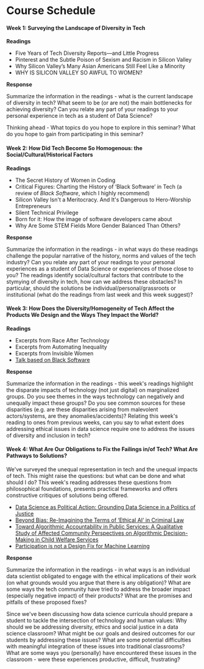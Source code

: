 # Course Schedule

#### Week 1: Surveying the Landscape of Diversity in Tech

**Readings**

- Five Years of Tech Diversity Reports—and Little Progress
- Pinterest and the Subtle Poison of Sexism and Racism in Silicon Valley
- Why Silicon Valley’s Many Asian Americans Still Feel Like a Minority
- WHY IS SILICON VALLEY SO AWFUL TO WOMEN?

**Response**

Summarize the information in the readings - what is the current landscape of diversity in tech? What seem to be (or are not) the main bottlenecks for achieving diversity? Can you relate any part of your readings to your personal experience in tech as a student of Data Science?

Thinking ahead - What topics do you hope to explore in this seminar? What do you hope to gain from participating in this seminar?


#### Week 2: How Did Tech Become So Homogenous: the Social/Cultural/Historical Factors

**Readings**

  -   The Secret History of Women in Coding
  -    Critical Figures: Charting the History of ‘Black Software’ in Tech (a review of *Black Software*, which I highly recommend)
  -    Silicon Valley Isn't a Meritocracy. And It's Dangerous to Hero-Worship Entrepreneurs
  -    Silent Technical Privilege
  -    Born for it: How the image of software developers came about
  -    Why Are Some STEM Fields More Gender Balanced Than Others?


**Response**

Summarize the information in the readings - in what ways do these readings challenge the popular narrative of the history, norms and values of the tech industry? Can you relate any part of your readings to your personal experiences as a student of Data Science or experiences of those close to you? The readings identify social/cultural factors that contribute to the stymying of diversity in tech, how can we address these obstacles? In particular, should the solutions be individual/personal/grassroots or institutional (what do the readings from last week and this week suggest)?


#### Week 3: How Does the Diversity/Homogeneity of Tech Affect the Products We Design and the Ways They Impact the World? 

**Readings**

  - Excerpts from Race After Technology
  - Excerpts from Automating Inequality
  - Excerpts from Invisible Women
  - [Talk based on Black Software](https://www.youtube.com/watch?v=g7WcCjL14iQ)


**Response**

Summarize the information in the readings - this week's readings highlight the disparate impacts of technology (not just digital) on marginalized groups. Do you see themes in the ways technology can negatively and unequally impact these groups? Do you see common sources for these disparities (e.g. are these disparities arising from malevolent actors/systems, are they anomalies/accidents)? Relating this week's reading to ones from previous weeks, can you say to what extent does addressing ethical issues in data science require one to address the issues of diversity and inclusion in tech?


#### Week 4: What Are Our Obligations to Fix the Failings in/of Tech? What Are Pathways to Solutions?

We've surveyed the unequal representation in tech and the unequal impacts of tech. This might raise the questions: but what can be done and what should I do? This week's reading addresses these questions from philosophical foundations, presents practical frameworks and offers constructive critiques of solutions being offered.

- [Data Science as Political Action: Grounding Data Science in a Politics of Justice](https://arxiv.org/pdf/1811.03435.pdf)
- [Beyond Bias: Re-Imagining the Terms of ‘Ethical AI’ in Criminal Law](https://poseidon01.ssrn.com/delivery.php?ID=232099087122074127121019065007119066097017010085053050121005123066073065099114101025006004049123024013001004073064112064007093058006064047010091112014120114018078113034038031105091085017003069068097079127011098122099101011094100104105088004024123094020&EXT=pdf&INDEX=TRUE)
- [Toward Algorithmic Accountability in Public Services: A Qualitative Study of Affected Community Perspectives on Algorithmic Decision-Making in Child Welfare Services](https://dl.acm.org/doi/pdf/10.1145/3290605.3300271)
- [Participation is not a Design Fix for Machine Learning](https://arxiv.org/pdf/2007.02423.pdf)

**Response**

Summarize the information in the readings - in what ways is an individual data scientist obligated to engage with the ethical implications of their work (on what grounds would you argue that there is any obligation)? What are some ways the tech community have tried to address the broader impact (especially negative impact) of their products? What are the promises and pitfalls of these proposed fixes?

Since we've been discussing how data science curricula should prepare a student to tackle the intersection of technology and human values: Why should we be addressing diversity, ethics and social justice in a data science classroom? What might be our goals and desired outcomes for our students by addressing these issues? What are some potential difficulties with meaningful integration of these issues into traditional classrooms? What are some ways you (personally) have encountered these issues in the classroom - were these experiences productive, difficult, frustrating?
